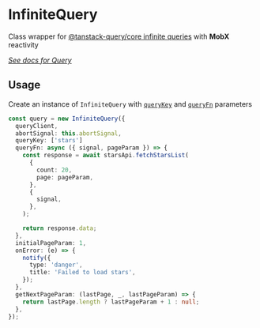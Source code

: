 # InfiniteQuery  

Class wrapper for [@tanstack-query/core infinite queries](https://tanstack.com/query/latest/docs/framework/react/guides/infinite-queries) with **MobX** reactivity  

[_See docs for Query_](/api/Query)  



## Usage  

Create an instance of `InfiniteQuery` with [`queryKey`](https://tanstack.com/query/latest/docs/framework/react/guides/query-keys) and [`queryFn`](https://tanstack.com/query/latest/docs/framework/react/guides/query-functions) parameters

```ts
const query = new InfiniteQuery({
  queryClient,
  abortSignal: this.abortSignal,
  queryKey: ['stars']
  queryFn: async ({ signal, pageParam }) => {
    const response = await starsApi.fetchStarsList(
      {
        count: 20,
        page: pageParam,
      },
      {
        signal,
      },
    );

    return response.data;
  },
  initialPageParam: 1,
  onError: (e) => {
    notify({
      type: 'danger',
      title: 'Failed to load stars',
    });
  },
  getNextPageParam: (lastPage, _, lastPageParam) => {
    return lastPage.length ? lastPageParam + 1 : null;
  },
});  
```  
